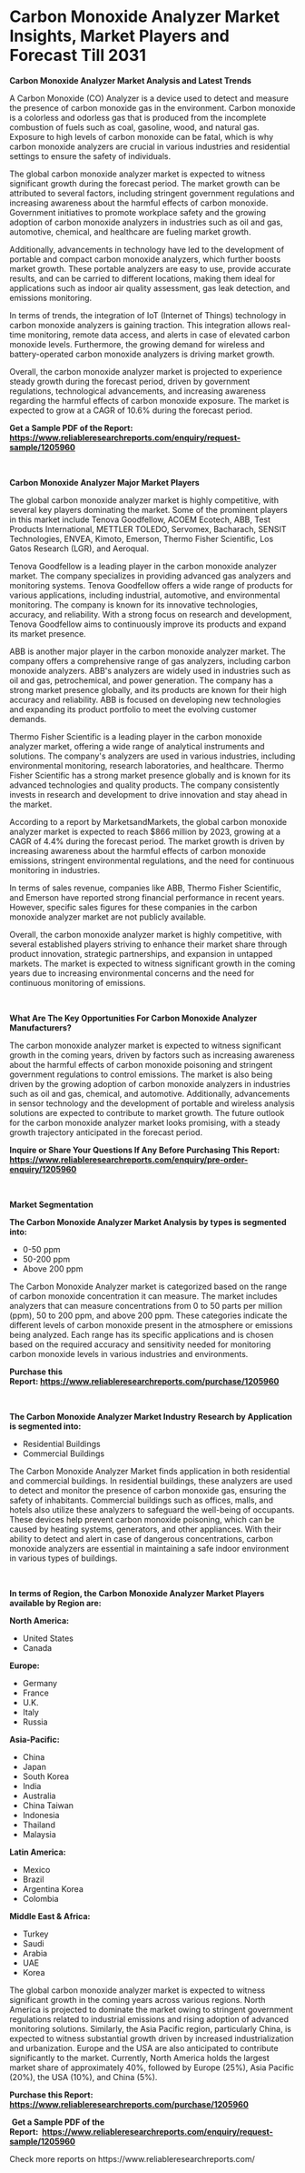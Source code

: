 <p><h1>Carbon Monoxide Analyzer Market Insights, Market Players and Forecast Till 2031</h1></p><p><strong>Carbon Monoxide Analyzer Market Analysis and Latest Trends</strong></p>
<p><p>A Carbon Monoxide (CO) Analyzer is a device used to detect and measure the presence of carbon monoxide gas in the environment. Carbon monoxide is a colorless and odorless gas that is produced from the incomplete combustion of fuels such as coal, gasoline, wood, and natural gas. Exposure to high levels of carbon monoxide can be fatal, which is why carbon monoxide analyzers are crucial in various industries and residential settings to ensure the safety of individuals.</p><p>The global carbon monoxide analyzer market is expected to witness significant growth during the forecast period. The market growth can be attributed to several factors, including stringent government regulations and increasing awareness about the harmful effects of carbon monoxide. Government initiatives to promote workplace safety and the growing adoption of carbon monoxide analyzers in industries such as oil and gas, automotive, chemical, and healthcare are fueling market growth.</p><p>Additionally, advancements in technology have led to the development of portable and compact carbon monoxide analyzers, which further boosts market growth. These portable analyzers are easy to use, provide accurate results, and can be carried to different locations, making them ideal for applications such as indoor air quality assessment, gas leak detection, and emissions monitoring.</p><p>In terms of trends, the integration of IoT (Internet of Things) technology in carbon monoxide analyzers is gaining traction. This integration allows real-time monitoring, remote data access, and alerts in case of elevated carbon monoxide levels. Furthermore, the growing demand for wireless and battery-operated carbon monoxide analyzers is driving market growth.</p><p>Overall, the carbon monoxide analyzer market is projected to experience steady growth during the forecast period, driven by government regulations, technological advancements, and increasing awareness regarding the harmful effects of carbon monoxide exposure. The market is expected to grow at a CAGR of 10.6% during the forecast period.</p></p>
<p><strong>Get a Sample PDF of the Report:&nbsp; <a href="https://www.reliableresearchreports.com/enquiry/request-sample/1205960">https://www.reliableresearchreports.com/enquiry/request-sample/1205960</a></strong></p>
<p>&nbsp;</p>
<p><strong>Carbon Monoxide Analyzer Major Market Players</strong></p>
<p><p>The global carbon monoxide analyzer market is highly competitive, with several key players dominating the market. Some of the prominent players in this market include Tenova Goodfellow, ACOEM Ecotech, ABB, Test Products International, METTLER TOLEDO, Servomex, Bacharach, SENSIT Technologies, ENVEA, Kimoto, Emerson, Thermo Fisher Scientific, Los Gatos Research (LGR), and Aeroqual.</p><p>Tenova Goodfellow is a leading player in the carbon monoxide analyzer market. The company specializes in providing advanced gas analyzers and monitoring systems. Tenova Goodfellow offers a wide range of products for various applications, including industrial, automotive, and environmental monitoring. The company is known for its innovative technologies, accuracy, and reliability. With a strong focus on research and development, Tenova Goodfellow aims to continuously improve its products and expand its market presence.</p><p>ABB is another major player in the carbon monoxide analyzer market. The company offers a comprehensive range of gas analyzers, including carbon monoxide analyzers. ABB's analyzers are widely used in industries such as oil and gas, petrochemical, and power generation. The company has a strong market presence globally, and its products are known for their high accuracy and reliability. ABB is focused on developing new technologies and expanding its product portfolio to meet the evolving customer demands.</p><p>Thermo Fisher Scientific is a leading player in the carbon monoxide analyzer market, offering a wide range of analytical instruments and solutions. The company's analyzers are used in various industries, including environmental monitoring, research laboratories, and healthcare. Thermo Fisher Scientific has a strong market presence globally and is known for its advanced technologies and quality products. The company consistently invests in research and development to drive innovation and stay ahead in the market.</p><p>According to a report by MarketsandMarkets, the global carbon monoxide analyzer market is expected to reach $866 million by 2023, growing at a CAGR of 4.4% during the forecast period. The market growth is driven by increasing awareness about the harmful effects of carbon monoxide emissions, stringent environmental regulations, and the need for continuous monitoring in industries.</p><p>In terms of sales revenue, companies like ABB, Thermo Fisher Scientific, and Emerson have reported strong financial performance in recent years. However, specific sales figures for these companies in the carbon monoxide analyzer market are not publicly available.</p><p>Overall, the carbon monoxide analyzer market is highly competitive, with several established players striving to enhance their market share through product innovation, strategic partnerships, and expansion in untapped markets. The market is expected to witness significant growth in the coming years due to increasing environmental concerns and the need for continuous monitoring of emissions.</p></p>
<p>&nbsp;</p>
<p><strong>What Are The Key Opportunities For Carbon Monoxide Analyzer Manufacturers?</strong></p>
<p><p>The carbon monoxide analyzer market is expected to witness significant growth in the coming years, driven by factors such as increasing awareness about the harmful effects of carbon monoxide poisoning and stringent government regulations to control emissions. The market is also being driven by the growing adoption of carbon monoxide analyzers in industries such as oil and gas, chemical, and automotive. Additionally, advancements in sensor technology and the development of portable and wireless analysis solutions are expected to contribute to market growth. The future outlook for the carbon monoxide analyzer market looks promising, with a steady growth trajectory anticipated in the forecast period.</p></p>
<p><strong>Inquire or Share Your Questions If Any Before Purchasing This Report: <a href="https://www.reliableresearchreports.com/enquiry/pre-order-enquiry/1205960">https://www.reliableresearchreports.com/enquiry/pre-order-enquiry/1205960</a></strong></p>
<p>&nbsp;</p>
<p><strong>Market Segmentation</strong></p>
<p><strong>The Carbon Monoxide Analyzer Market Analysis by types is segmented into:</strong></p>
<p><ul><li>0-50 ppm</li><li>50-200 ppm</li><li>Above 200 ppm</li></ul></p>
<p><p>The Carbon Monoxide Analyzer market is categorized based on the range of carbon monoxide concentration it can measure. The market includes analyzers that can measure concentrations from 0 to 50 parts per million (ppm), 50 to 200 ppm, and above 200 ppm. These categories indicate the different levels of carbon monoxide present in the atmosphere or emissions being analyzed. Each range has its specific applications and is chosen based on the required accuracy and sensitivity needed for monitoring carbon monoxide levels in various industries and environments.</p></p>
<p><strong>Purchase this Report:&nbsp;<a href="https://www.reliableresearchreports.com/purchase/1205960">https://www.reliableresearchreports.com/purchase/1205960</a></strong></p>
<p>&nbsp;</p>
<p><strong>The Carbon Monoxide Analyzer Market Industry Research by Application is segmented into:</strong></p>
<p><ul><li>Residential Buildings</li><li>Commercial Buildings</li></ul></p>
<p><p>The Carbon Monoxide Analyzer Market finds application in both residential and commercial buildings. In residential buildings, these analyzers are used to detect and monitor the presence of carbon monoxide gas, ensuring the safety of inhabitants. Commercial buildings such as offices, malls, and hotels also utilize these analyzers to safeguard the well-being of occupants. These devices help prevent carbon monoxide poisoning, which can be caused by heating systems, generators, and other appliances. With their ability to detect and alert in case of dangerous concentrations, carbon monoxide analyzers are essential in maintaining a safe indoor environment in various types of buildings.</p></p>
<p>&nbsp;</p>
<p><strong>In terms of Region, the Carbon Monoxide Analyzer Market Players available by Region are:</strong></p>
<p>
    <p> <strong> North America: </strong>
        <ul>
            <li>United States</li>
            <li>Canada</li>
        </ul>
        </p> 
    <p> <strong> Europe: </strong>
        <ul>
            <li>Germany</li>
            <li>France</li>
            <li>U.K.</li>
            <li>Italy</li>
            <li>Russia</li>
        </ul>
        </p> 
    <p> <strong> Asia-Pacific: </strong>
        <ul>
            <li>China</li>
            <li>Japan</li>
            <li>South Korea</li>
            <li>India</li>
            <li>Australia</li>
            <li>China Taiwan</li>
            <li>Indonesia</li>
            <li>Thailand</li>
            <li>Malaysia</li>
        </ul>
        </p> 
    <p> <strong> Latin America: </strong>
        <ul>
            <li>Mexico</li>
            <li>Brazil</li>
            <li>Argentina Korea</li>
            <li>Colombia</li>
        </ul>
        </p> 
    <p> <strong> Middle East & Africa: </strong>
        <ul>
            <li>Turkey</li>
            <li>Saudi</li>
            <li>Arabia</li>
            <li>UAE</li>
            <li>Korea</li>
        </ul>
    </p>
    </p>
<p><p>The global carbon monoxide analyzer market is expected to witness significant growth in the coming years across various regions. North America is projected to dominate the market owing to stringent government regulations related to industrial emissions and rising adoption of advanced monitoring solutions. Similarly, the Asia Pacific region, particularly China, is expected to witness substantial growth driven by increased industrialization and urbanization. Europe and the USA are also anticipated to contribute significantly to the market. Currently, North America holds the largest market share of approximately 40%, followed by Europe (25%), Asia Pacific (20%), the USA (10%), and China (5%).</p></p>
<p><strong>Purchase this Report: <a href="https://www.reliableresearchreports.com/purchase/1205960">https://www.reliableresearchreports.com/purchase/1205960</a></strong></p>
<p>&nbsp;<strong>Get a Sample PDF of the Report:&nbsp;&nbsp;<a href="https://www.reliableresearchreports.com/enquiry/request-sample/1205960">https://www.reliableresearchreports.com/enquiry/request-sample/1205960</a></strong></p>
<p><strong></strong></p>
<p>Check more reports on https://www.reliableresearchreports.com/</p>